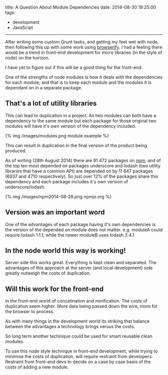 title: A Question About Module Dependencies
date: 2014-08-30 19:25:00
tags:
- development
- JavaScipt
---
After writing some custom Grunt tasks, and getting my feet wet with node, then following this up with some work using [browserify][1]. I had a feeling there would be a trend in front-end development for micro libraries (in the style of node) on the horizon.

I have yet to figure out if this will be a good thing for the front-end.

One of the strengths of node modules is how it deals with the dependencies for each module; and that is to keep each module and the modules it is dependant on in a separate package. 

## That's a lot of utility libraries

This can lead to duplication in a project. As two modules can both have a dependency to the same module but each package for those original two modules will have it's own version of the dependency included.

{% img /images/modules.png module example %}

This can result in duplication in the final version of the product being produced.

As of writing (28th August 2014) there are 91 472 packages on [npm][2]; and of the top ten most depended on packages underscore and lodash (two utility libraries that have a common API) are depended on by 11 647 packages (6937 and 4710 respectively). So just over 12% of the packages share this dependency and each package includes it's own version of underscore/lodash.

{% img /images/npm2014-08-28.png npmjs.org %}

## Version was an important word

One of the advantages of each package having it's own dependencies is the version of the depended on module does not matter. e.g. moduleA could require lodash 1.1.1; while the newer moduleB uses lodash 2.4.1. 

## In the node world this way is working!

Server side this works great. Everything is kept clean and separated. The advantages of this approach at the server (and local development) side greatly outweigh the costs of duplication.

## Will this work for the front-end

In the front-end world of concatination and minification. The costs of duplication seem higher. More data being passed down the wire, more for the browser to process. 

As with many things in the development world its striking that balance between the advantages a technology brings versus the costs.

So long term another technique could be used for smart reusable clean modules. 

To use this node style technique in front-end development, while trying to minimise the costs of duplication, will require restraint from developers. Restraint from front-end devs to decide on a case by case basis of the costs of adding a new module.


[1]: http://browserify.org/
[2]: https://www.npmjs.org/